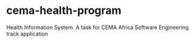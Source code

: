 # cema-health-program
Health Information System. A task for CEMA Africa Software Engineering track application
